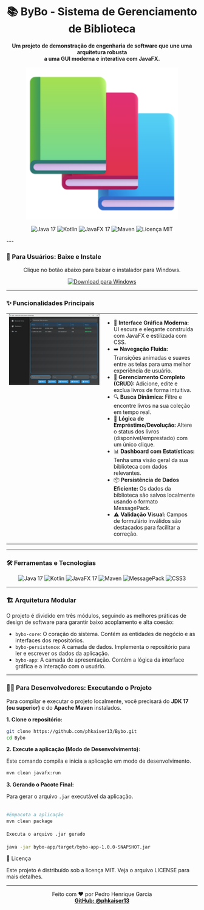 <div align="center">

  <h1>📚 ByBo - Sistema de Gerenciamento de Biblioteca</h1>

  <p><strong>
    Um projeto de demonstração de engenharia de software que une uma arquitetura robusta<br>
    a uma GUI moderna e interativa com JavaFX.
  </strong></p>

  <img src="https://raw.githubusercontent.com/phkaiser13/Bybo/main/.github/resources/ByBo.png" 
       alt="ByBo - Sistema de Gerenciamento de Biblioteca" 
       width="400"/>

  <!-- Badges de Tecnologia -->
  <p>
    <img src="https://img.shields.io/badge/Java-17-blue?logo=openjdk&logoColor=white" alt="Java 17"/>
    <img src="https://img.shields.io/badge/Kotlin-1.9-blueviolet?logo=kotlin&logoColor=white" alt="Kotlin"/>
    <img src="https://img.shields.io/badge/JavaFX-17-orange?logo=openjfx&logoColor=white" alt="JavaFX 17"/>
    <img src="https://img.shields.io/badge/Maven-4.0-red?logo=apachemaven&logoColor=white" alt="Maven"/>
    <img src="https://img.shields.io/badge/Licença-MIT-green" alt="Licença MIT"/>
  </p>
</div>
---

### 🚀 Para Usuários: Baixe e Instale

<div align="center">
  <p>Clique no botão abaixo para baixar o instalador para Windows.</p>
  <a href="https://github.com/phkaiser13/Bybo/releases/download/1.0-Def/ByBo-1.0.0.msi" title="Baixar para Windows">
    <img src="https://img.shields.io/badge/Baixar_para_Windows-0078D6?style=for-the-badge&logo=windows11&logoColor=white" alt="Download para Windows"/>
  </a>
</div>

---

### ✨ Funcionalidades Principais

<table width="100%">
  <tr>
    <td width="50%" valign="top">
      <img src="https://raw.githubusercontent.com/phkaiser13/Bybo/main/.github/resources/Preview.png" alt="Interface Moderna" width="100%"/>
    </td>
    <td width="50%" valign="top">
      <ul>
        <li>🎨 <strong>Interface Gráfica Moderna:</strong> UI escura e elegante construída com JavaFX e estilizada com CSS.</li>
        <li>➡️ <strong>Navegação Fluida:</strong> Transições animadas e suaves entre as telas para uma melhor experiência de usuário.</li>
        <li>💾 <strong>Gerenciamento Completo (CRUD):</strong> Adicione, edite e exclua livros de forma intuitiva.</li>
        <li>🔍 <strong>Busca Dinâmica:</strong> Filtre e encontre livros na sua coleção em tempo real.</li>
        <li>🔄 <strong>Lógica de Empréstimo/Devolução:</strong> Altere o status dos livros (disponível/emprestado) com um único clique.</li>
        <li>📊 <strong>Dashboard com Estatísticas:</strong> Tenha uma visão geral da sua biblioteca com dados relevantes.</li>
        <li>📦 <strong>Persistência de Dados Eficiente:</strong> Os dados da biblioteca são salvos localmente usando o formato MessagePack.</li>
        <li>⚠️ <strong>Validação Visual:</strong> Campos de formulário inválidos são destacados para facilitar a correção.</li>
      </ul>
    </td>
  </tr>
</table>

---

### 🛠️ Ferramentas e Tecnologias

<div align="center">
  <img src="https://img.shields.io/badge/Java-17-blue?logo=openjdk&logoColor=white" alt="Java 17" />
  <img src="https://img.shields.io/badge/Kotlin-1.9-blueviolet?logo=kotlin&logoColor=white" alt="Kotlin" />
  <img src="https://img.shields.io/badge/JavaFX-17-orange?logo=openjfx&logoColor=white" alt="JavaFX 17" />
  <img src="https://img.shields.io/badge/Maven-4.0-red?logo=apachemaven&logoColor=white" alt="Maven" />
  <img src="https://img.shields.io/badge/MessagePack-Serialization-pink?logo=messagepack&logoColor=white" alt="MessagePack" />
  <img src="https://img.shields.io/badge/CSS3-Styling-blue?logo=css3&logoColor=white" alt="CSS3" />
</div>

---

### 🏗️ Arquitetura Modular

O projeto é dividido em três módulos, seguindo as melhores práticas de design de software para garantir baixo acoplamento e alta coesão:

-   `bybo-core`: O coração do sistema. Contém as entidades de negócio e as interfaces dos repositórios.
-   `bybo-persistence`: A camada de dados. Implementa o repositório para ler e escrever os dados da aplicação.
-   `bybo-app`: A camada de apresentação. Contém a lógica da interface gráfica e a interação com o usuário.

---

### 👨‍💻 Para Desenvolvedores: Executando o Projeto

Para compilar e executar o projeto localmente, você precisará do **JDK 17 (ou superior)** e do **Apache Maven** instalados.

**1. Clone o repositório:**
```bash
git clone https://github.com/phkaiser13/Bybo.git
cd Bybo
```

**2. Execute a aplicação (Modo de Desenvolvimento):**

<p>Este comando compila e inicia a aplicação em modo de desenvolvimento.</p>

```bash
mvn clean javafx:run
```


**3. Gerando o Pacote Final:**

<p>Para gerar o arquivo <code>.jar</code> executável da aplicação.</p>

```bash

#Empacota a aplicação
mvn clean package

Executa o arquivo .jar gerado

java -jar bybo-app/target/bybo-app-1.0.0-SNAPSHOT.jar
```

📄 Licença

Este projeto é distribuído sob a licença MIT. Veja o arquivo LICENSE para mais detalhes.

<hr>

<p align="center">
Feito com ❤️ por Pedro Henrique Garcia
<br>
<a href="https://github.com/phkaiser13"><strong>GitHub: @phkaiser13</strong></a>
</p>

